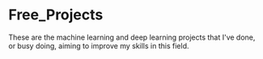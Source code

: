# Free_Projects
These are the machine learning and deep learning projects that I've done, or busy doing, aiming to improve my skills in this field.
